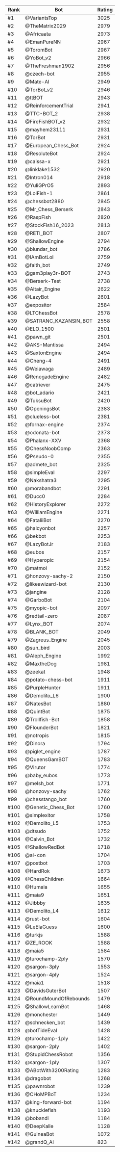 Rank|Bot|Rating
---|---|---
#1|@VariantsTop|3025
#2|@TheMatrix2029|2979
#3|@Africaata|2973
#4|@EmanPureNN|2967
#5|@ToromBot|2967
#6|@YoBot_v2|2966
#7|@TheFreshman1902|2956
#8|@czech-bot|2955
#9|@Mate-AI|2949
#10|@TorBot_v2|2946
#11|@ttBOT|2943
#12|@ReinforcementTrial|2941
#13|@TTC-BOT_2|2938
#14|@FireFishBOT_v2|2932
#15|@mayhem23111|2931
#16|@TorBot|2931
#17|@European_Chess_Bot|2924
#18|@ResoluteBot|2924
#19|@caissa-x|2921
#20|@linklake1532|2920
#21|@Intron014|2918
#22|@YuliGPrO5|2893
#23|@LolFish-1|2861
#24|@chessbot2880|2845
#25|@Mr_Chess_Berserk|2843
#26|@RaspFish|2820
#27|@StockFish16_2023|2813
#28|@RETI_BOT|2807
#29|@ShallowEngine|2794
#30|@blundar_bot|2786
#31|@IAmBotLol|2759
#32|@faith_bot|2749
#33|@gam3play3r-BOT|2743
#34|@Berserk-Test|2738
#35|@Altair_Engine|2622
#36|@LazyBot|2601
#37|@expositor|2584
#38|@LTChessBot|2578
#39|@SATRANC_KAZANSIN_BOT|2558
#40|@ELO_1500|2501
#41|@pawn_git|2501
#42|@AKS-Mantissa|2494
#43|@SaxtonEngine|2494
#44|@Cheng-4|2491
#45|@Weiawaga|2489
#46|@RenegadeEngine|2482
#47|@catriever|2475
#48|@bot_adario|2421
#49|@TuksuBot|2420
#50|@OpeningsBot|2383
#51|@clueless-bot|2381
#52|@fornax-engine|2374
#53|@odonata-bot|2373
#54|@Phalanx-XXV|2368
#55|@ChessNoobComp|2363
#56|@Pseudo-0|2355
#57|@admete_bot|2325
#58|@simpleEval|2297
#59|@Nakshatra3|2295
#60|@morabandbot|2291
#61|@Ducc0|2284
#62|@HistoryExplorer|2272
#63|@WilliamEngine|2271
#64|@FataliiBot|2270
#65|@halcyonbot|2257
#66|@bekbot|2253
#67|@LazyBotJr|2183
#68|@eubos|2157
#69|@Hyperopic|2154
#70|@matmoi|2152
#71|@honzovy-sachy-2|2150
#72|@likeawizard-bot|2130
#73|@jangine|2128
#74|@GarboBot|2104
#75|@myopic-bot|2097
#76|@redtail-zero|2087
#77|@Lynx_BOT|2074
#78|@BLANK_BOT|2049
#79|@Zagreus_Engine|2045
#80|@sun_bird|2003
#81|@Aleph_Engine|1992
#82|@MaxtheDog|1981
#83|@zeekat|1948
#84|@potato-chess-bot|1911
#85|@PurpleHunter|1911
#86|@Demolito_L6|1900
#87|@NatesBot|1880
#88|@QuintBot|1875
#89|@Trollfish-Bot|1858
#90|@FlounderBot|1821
#91|@notropis|1815
#92|@Dinora|1794
#93|@piglet_engine|1787
#94|@QueensGamBOT|1783
#95|@Virutor|1774
#96|@baby_eubos|1773
#97|@melsh_bot|1771
#98|@honzovy-sachy|1762
#99|@chesstango_bot|1760
#100|@Genetic_Chess_Bot|1760
#101|@simplexitor|1758
#102|@Demolito_L5|1753
#103|@dtsudo|1752
#104|@Calvin_Bot|1732
#105|@ShallowRedBot|1718
#106|@ai-con|1704
#107|@postbot|1703
#108|@HardRok|1673
#109|@ChessChildren|1664
#110|@Humaia|1655
#111|@maia9|1651
#112|@Jibbby|1635
#113|@Demolito_L4|1612
#114|@rust-bot|1604
#115|@LeElaGuess|1600
#116|@turkjs|1588
#117|@ZE_ROOK|1588
#118|@maia5|1584
#119|@turochamp-2ply|1570
#120|@sargon-3ply|1553
#121|@sargon-4ply|1524
#122|@maia1|1518
#123|@DavidsGuterBot|1507
#124|@RoundMoundOfRebounds|1479
#125|@ShallowLearnBot|1468
#126|@monchester|1449
#127|@schnecken_bot|1439
#128|@botTideEval|1428
#129|@turochamp-1ply|1422
#130|@sargon-2ply|1402
#131|@StupidChessRobot|1356
#132|@sargon-1ply|1307
#133|@ABotWith3200Rating|1283
#134|@dragobot|1268
#135|@pawnrobot|1239
#136|@CHoMPBoT|1234
#137|@king-forward-bot|1194
#138|@knucklefish|1193
#139|@bobandi|1184
#140|@DeepKalle|1128
#141|@GuineaBot|1072
#142|@grandQ_AI|823
